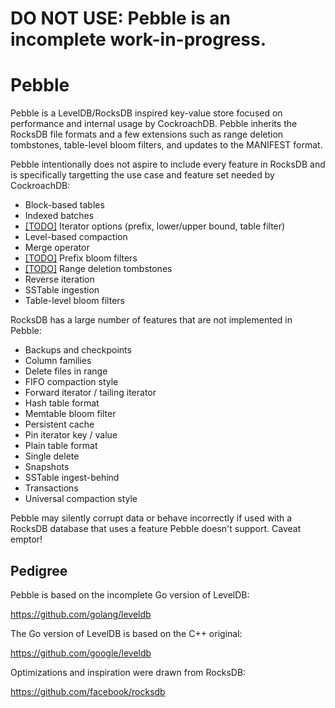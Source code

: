 # DO NOT USE: Pebble is an incomplete work-in-progress.

# Pebble

Pebble is a LevelDB/RocksDB inspired key-value store focused on
performance and internal usage by CockroachDB. Pebble inherits the
RocksDB file formats and a few extensions such as range deletion
tombstones, table-level bloom filters, and updates to the MANIFEST
format.

Pebble intentionally does not aspire to include every feature in
RocksDB and is specifically targetting the use case and feature set
needed by CockroachDB:

* Block-based tables
* Indexed batches
* [[TODO]](https://github.com/petermattis/pebble/issues/6) Iterator options (prefix, lower/upper bound, table filter)
* Level-based compaction
* Merge operator
* [[TODO]](https://github.com/petermattis/pebble/issues/5) Prefix bloom filters
* [[TODO]](https://github.com/petermattis/pebble/issues/1) Range deletion tombstones
* Reverse iteration
* SSTable ingestion
* Table-level bloom filters

RocksDB has a large number of features that are not implemented in
Pebble:

* Backups and checkpoints
* Column families
* Delete files in range
* FIFO compaction style
* Forward iterator / tailing iterator
* Hash table format
* Memtable bloom filter
* Persistent cache
* Pin iterator key / value
* Plain table format
* Single delete
* Snapshots
* SSTable ingest-behind
* Transactions
* Universal compaction style

Pebble may silently corrupt data or behave incorrectly if used with a
RocksDB database that uses a feature Pebble doesn't support. Caveat
emptor!

## Pedigree

Pebble is based on the incomplete Go version of LevelDB:

https://github.com/golang/leveldb

The Go version of LevelDB is based on the C++ original:

https://github.com/google/leveldb

Optimizations and inspiration were drawn from RocksDB:

https://github.com/facebook/rocksdb
